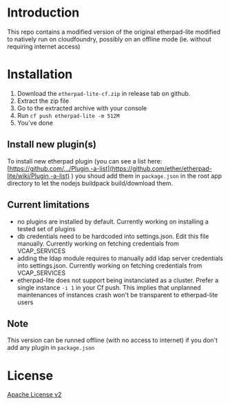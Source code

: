 
# Introduction

This repo contains a modified version of the original etherpad-lite modified to natively run on cloudfoundry, possibly on an offline mode (ie. without requiring internet access)

# Installation
 1. Download the `etherpad-lite-cf.zip` in release tab on github.
 2. Extract the zip file
 3. Go to the extracted archive with your console
 4. Run `cf push etherpad-lite -m 512M`
 5. You've done

## Install new plugin(s)
To install new etherpad plugin (you can see a list here: [https://github.com/.../Plugin,-a-list](https://github.com/ether/etherpad-lite/wiki/Plugin,-a-list) ) you shoud add them in `package.json` in the root app directory to let the nodejs buildpack build/download them.

## Current limitations

* no plugins are installed by default. Currently working on installing a tested set of plugins
* db credentials need to be hardcoded into settings.json. Edit this file manually. Currently working on fetching credentials from VCAP_SERVICES
* adding the ldap module requires to manually add ldap server credentials into settings.json. Currently working on fetching credentials from VCAP_SERVICES
* etherpad-lite does not support being instanciated as a cluster. Prefer a single instance `-i 1` in your Cf push. This implies that unplanned maintenances of instances crash won't be transparent to etherpad-lite users


## Note
This version can be runned offline (with no access to internet) if you don't add any plugin in `package.json`

# License
[Apache License v2](http://www.apache.org/licenses/LICENSE-2.0.html)
